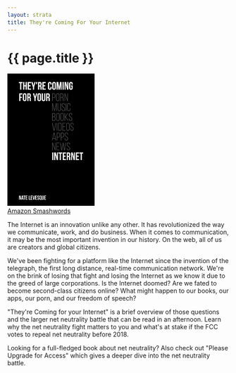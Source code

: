 ```yaml
---
layout: strata
title: They're Coming For Your Internet
---
```


# {{ page.title }}
<img src="/images/covers/theyre-coming-for-your-internet.png" height="300px">
<br />
<a class="button special" target="_blank" href="https://www.amazon.com/dp/B077M7KCMR/" rel="noopener">
    Amazon
</a>
<a class="button special" target="_blank" href="https://www.smashwords.com/books/view/760122" rel="noopener">
    Smashwords
</a>


The Internet is an innovation unlike any other. It has revolutionized the way we communicate, work, and do business. When it comes to communication, it may be the most important invention in our history. On the web, all of us are creators and global citizens.

We've been fighting for a platform like the Internet since the invention of the telegraph, the first long distance, real-time communication network. We're on the brink of losing that fight and losing the Internet as we know it due to the greed of large corporations. Is the Internet doomed? Are we fated to become second-class citizens online? What might happen to our books, our apps, our porn, and our freedom of speech?

"They're Coming for your Internet" is a brief overview of those questions and the larger net neutrality battle that can be read in an afternoon. Learn why the net neutrality fight matters to you and what's at stake if the FCC votes to repeal net neutrality before 2018.

Looking for a full-fledged book about net neutrality? Also check out "Please Upgrade for Access" which gives a deeper dive into the net neutrality battle.
